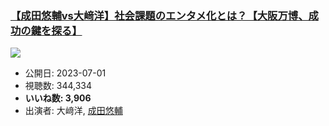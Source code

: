 ### [【成田悠輔vs大﨑洋】社会課題のエンタメ化とは？【大阪万博、成功の鍵を探る】](https://www.youtube.com/watch?v=YL17SfXfZ5Y)
[![](https://img.youtube.com/vi/YL17SfXfZ5Y/hqdefault.jpg)](https://www.youtube.com/watch?v=YL17SfXfZ5Y)
-   公開日: 2023-07-01
-   視聴数: 344,334
-   **いいね数: 3,906**
-   出演者: 大﨑洋, [成田悠輔](/rehacq_fan/people/成田悠輔 "wikilink")
